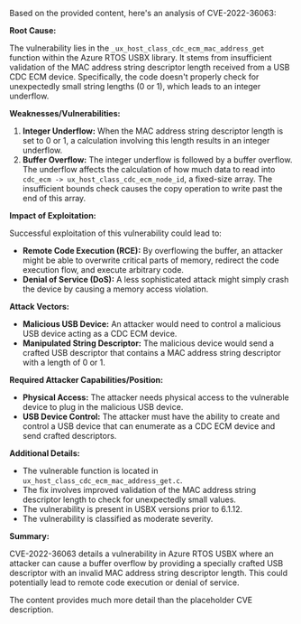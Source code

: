Based on the provided content, here's an analysis of CVE-2022-36063:

**Root Cause:**

The vulnerability lies in the `_ux_host_class_cdc_ecm_mac_address_get` function within the Azure RTOS USBX library. It stems from insufficient validation of the MAC address string descriptor length received from a USB CDC ECM device. Specifically, the code doesn't properly check for unexpectedly small string lengths (0 or 1), which leads to an integer underflow.

**Weaknesses/Vulnerabilities:**

1.  **Integer Underflow:** When the MAC address string descriptor length is set to 0 or 1, a calculation involving this length results in an integer underflow.
2.  **Buffer Overflow:** The integer underflow is followed by a buffer overflow. The underflow affects the calculation of how much data to read into `cdc_ecm -> ux_host_class_cdc_ecm_node_id`, a fixed-size array.  The insufficient bounds check causes the copy operation to write past the end of this array.

**Impact of Exploitation:**

Successful exploitation of this vulnerability could lead to:

*   **Remote Code Execution (RCE):** By overflowing the buffer, an attacker might be able to overwrite critical parts of memory, redirect the code execution flow, and execute arbitrary code.
*   **Denial of Service (DoS):** A less sophisticated attack might simply crash the device by causing a memory access violation.

**Attack Vectors:**

*   **Malicious USB Device:** An attacker would need to control a malicious USB device acting as a CDC ECM device.
*   **Manipulated String Descriptor:** The malicious device would send a crafted USB descriptor that contains a MAC address string descriptor with a length of 0 or 1.

**Required Attacker Capabilities/Position:**

*   **Physical Access:** The attacker needs physical access to the vulnerable device to plug in the malicious USB device.
*   **USB Device Control:** The attacker must have the ability to create and control a USB device that can enumerate as a CDC ECM device and send crafted descriptors.

**Additional Details:**

*   The vulnerable function is located in `ux_host_class_cdc_ecm_mac_address_get.c`.
*   The fix involves improved validation of the MAC address string descriptor length to check for unexpectedly small values.
*   The vulnerability is present in USBX versions prior to 6.1.12.
*   The vulnerability is classified as moderate severity.

**Summary:**

CVE-2022-36063 details a vulnerability in Azure RTOS USBX where an attacker can cause a buffer overflow by providing a specially crafted USB descriptor with an invalid MAC address string descriptor length. This could potentially lead to remote code execution or denial of service.

The content provides much more detail than the placeholder CVE description.